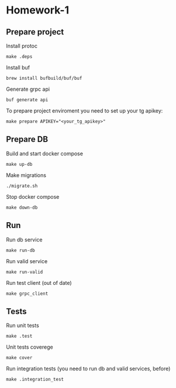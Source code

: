 # Homework-1

## Prepare project

Install protoc

```make .deps```

Install buf

```brew install bufbuild/buf/buf```

Generate grpc api

```buf generate api```

To prepare project enviroment you need to set up your tg apikey:

```make prepare APIKEY="<your_tg_apikey>"```

## Prepare DB
Build and start docker compose

```make up-db```

Make migrations

```./migrate.sh```

Stop docker compose

```make down-db```

## Run
Run db service

```make run-db```

Run valid service

```make run-valid```

Run test client (out of date)

```make grpc_client```


## Tests
Run unit tests

```make .test```

Unit tests coverege

```make cover```

Run integration tests (you need to run db and valid services, before)

```make .integration_test```